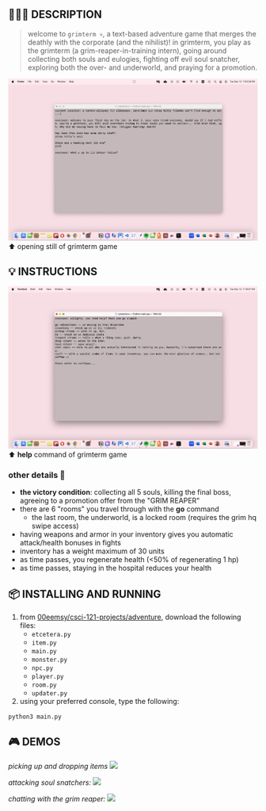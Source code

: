 ## 👩🏻‍💻 DESCRIPTION
> welcome to `grimterm 💀`, a text-based adventure game that merges the deathly with the corporate (and the nihilist)! in grimterm, you play as the grimterm (a grim-reaper-in-training intern), going around collecting both souls and eulogies, fighting off evil soul snatcher, exploring both the over- and underworld, and praying for a promotion.

![Opening Screen of Grimterm](./visuals/opening-still)
⬆️ opening still of grimterm game

## 💡 INSTRUCTIONS 
![Help Screen of Grimtern](./visuals/help)
⬆️ **help** command of grimterm game

### other details 🌟
* **the victory condition**: collecting all 5 souls, killing the final boss, agreeing to a promotion offer from the "GRIM REAPER"
* there are 6 "rooms" you travel through with the **go** command
   * the last room, the underworld, is a locked room (requires the grim hq swipe access)
* having weapons and armor in your inventory gives you automatic attack/health bonuses in fights
* inventory has a weight maximum of 30 units
* as time passes, you regenerate health (<50% of regenerating 1 hp)
* as time passes, staying in the hospital reduces your health

  
##  📦 INSTALLING AND RUNNING 
1. from [00eemsy/csci-121-projects/adventure](https://github.com/00eemsy/csci-121-projects/tree/main/adventure), download the following files:
    * `etcetera.py`
    * `item.py`
    * `main.py`
    * `monster.py`
    * `npc.py`
    * `player.py`
    * `room.py`
    * `updater.py`
2. using your preferred console, type the following:

``` 
python3 main.py 
```

## 🎮 DEMOS 

_picking up and dropping items_
![](./visuals/pickup.gif)

_attacking soul snatchers:_
![](./visuals/attack.gif)

_chatting with the grim reaper:_
![](./visuals/chat.gif)
